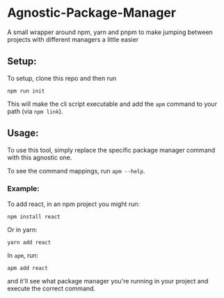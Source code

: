 # Agnostic-Package-Manager
A small wrapper around npm, yarn and pnpm to make jumping between projects with different managers a little easier

## Setup:
To setup, clone this repo and then run 
```shell
npm run init
```
This will make the cli script executable and add the `apm` command to your path (via `npm link`).

## Usage:
To use this tool, simply replace the specific package manager command with this agnostic one. 

To see the command mappings, run `apm --help`.

### Example:
To add react, in an npm project you might run:
```shell
npm install react
```
Or in yarn:
```shell
yarn add react
```

In `apm`, run:
```shell
apm add react
```
and it'll see what package manager you're running in your project and execute the correct command. 